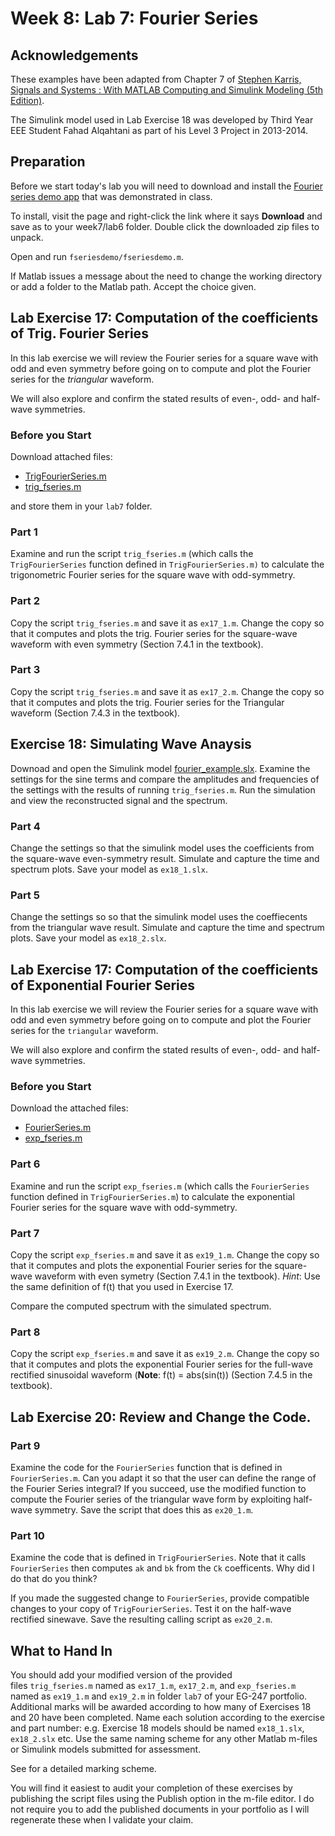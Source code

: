 # Week 8: Lab 7: Fourier Series

## Acknowledgements

These examples have been adapted from Chapter 7 of 
<a href="http://site.ebrary.com/lib/swansea/docDetail.action?docID=10547416" target="_blank">Stephen Karris, Signals and Systems : With MATLAB Computing and Simulink Modeling (5th Edition)</a>.

The Simulink model used in Lab Exercise 18 was developed by Third Year EEE Student Fahad Alqahtani as part of his Level 3 Project in 2013-2014.

## Preparation

Before we start today's lab you will need to download and install the [Fourier series demo app](http://users.ece.gatech.edu/mcclella/matlabGUIs/#FourierSeries) that was demonstrated in class.

To install, visit the page and right-click the link where it says **Download** and save as to your week7/lab6 folder. Double click the downloaded zip files to unpack.

Open and run `fseriesdemo/fseriesdemo.m`.

If Matlab issues a message about the need to change the working directory or add a folder to the Matlab path. Accept the choice given.

## Lab Exercise 17: Computation of the coefficients of Trig. Fourier Series

In this lab exercise we will review the Fourier series for a square wave with odd and even symmetry before going on to compute and plot the Fourier series for the *triangular* waveform.

We will also explore and confirm the stated results of even-, odd- and half-wave symmetries.

### Before you Start

Download attached files:

* [TrigFourierSeries.m](https://github.com/cpjobling/EG-247-Resources/blob/master/portfolio/lab7/TrigFourierSeries.m)
* [trig_fseries.m](https://github.com/cpjobling/EG-247-Resources/blob/master/portfolio/lab7/trig_fseries.m)

and store them in your `lab7` folder.

### Part 1

Examine and run the script `trig_fseries.m` (which calls the `TrigFourierSeries` function defined in `TrigFourierSeries.m)` to calculate the trigonometric Fourier series for the square wave with odd-symmetry.

### Part 2

Copy the script `trig_fseries.m` and save it as `ex17_1.m`. Change the copy so that it computes and plots the trig. Fourier series for the square-wave waveform with even symmetry (Section 7.4.1 in the textbook).

### Part 3

Copy the script `trig_fseries.m` and save it as `ex17_2.m`. Change the copy so that it computes and plots the trig. Fourier series for the Triangular waveform (Section 7.4.3 in the textbook).

## Exercise 18: Simulating Wave Anaysis

Downoad and open the Simulink model [fourier_example.slx](https://github.com/cpjobling/EG-247-Resources/blob/master/portfolio/lab7/fourier_example.slx?raw=true). Examine the settings for the sine terms and compare the amplitudes and frequencies of the settings with the results of running `trig_fseries.m`. Run the simulation and view the reconstructed signal and the spectrum.

### Part 4

Change the settings so that the simulink model uses the coefficients from the square-wave even-symmetry result. Simulate and capture the time and spectrum plots. Save your model as `ex18_1.slx`.

### Part 5

Change the settings so so that the simulink model uses the coeffiecents from the triangular wave result. Simulate and capture the time and spectrum plots. Save your model as `ex18_2.slx`.

## Lab Exercise 17: Computation of the coefficients of Exponential Fourier Series

In this lab exercise we will review the Fourier series for a square wave with odd and even symmetry before going on to compute and plot the Fourier series for the `triangular` waveform.

We will also explore and confirm the stated results of even-, odd- and half-wave symmetries.

### Before you Start

Download the attached files:

* [FourierSeries.m](https://github.com/cpjobling/EG-247-Resources/blob/master/portfolio/lab7/FourierSeries.m)
* [exp_fseries.m](https://github.com/cpjobling/EG-247-Resources/blob/master/portfolio/lab7/exp_fseries.m)

### Part 6

Examine and run the script `exp_fseries.m` (which calls the `FourierSeries` function defined in `TrigFourierSeries.m`) to calculate the exponential Fourier series for the square wave with odd-symmetry.

### Part 7

Copy the script `exp_fseries.m` and save it as `ex19_1.m`. Change the copy so that it computes and plots the exponential Fourier series for the square-wave waveform with even symetry (Section 7.4.1 in the textbook). *Hint*: Use the same definition of f(t) that you used in Exercise 17.

Compare the computed spectrum with the simulated spectrum.

### Part 8

Copy the script `exp_fseries.m` and save it as `ex19_2.m`. Change the copy so that it computes and plots the exponential Fourier series for the full-wave rectified sinusoidal waveform (**Note**: f(t) = abs(sin(t)) (Section 7.4.5 in the textbook).

## Lab Exercise 20: Review and Change the Code.

### Part 9

Examine the code for the `FourierSeries` function that is defined in `FourierSeries.m`. Can you adapt it so that the user can define the range of the Fourier Series integral? If you succeed, use the modified function to compute the Fourier series of the triangular wave form by exploiting half-wave symmetry. Save the script that does this as `ex20_1.m`.

### Part 10

Examine the code that is defined in `TrigFourierSeries`. Note that it calls `FourierSeries` then computes `ak` and `bk` from the `Ck` coefficents. Why did I do that do you think? 

If you made the suggested change to `FourierSeries`, provide compatible changes to your copy of `TrigFourierSeries`. Test it on the half-wave rectified sinewave. Save the resulting calling script as `ex20_2.m`.

## What to Hand In

You should add your modified version of the provided files `trig_fseries.m` named as `ex17_1.m`, `ex17_2.m`, and `exp_fseries.m` named as `ex19_1.m` and `ex19_2.m` in folder `lab7` of your EG-247 portfolio. Additional marks will be awarded according to how many of Exercises 18 and 20 have been completed. Name each solution according to the exercise and part number: e.g. Exercise 18 models should be named `ex18_1.slx`, `ex18_2.slx` etc. Use the same naming scheme for any other Matlab m-files or Simulink models submitted for assessment.

See <a href="https://docs.google.com/spreadsheet/ccc?key=0AljOJ7w63DbTdERaUkhYako2V3VEemdabnd6angxSEE&amp;usp=sharing#gid=0" target="_blank"><strong></strong></a> for a detailed marking scheme.

You will find it easiest to audit your completion of these exercises by publishing the script files using the Publish option in the m-file editor. I do not require you to add the published documents in your portfolio as I will regenerate these when I validate your claim.
